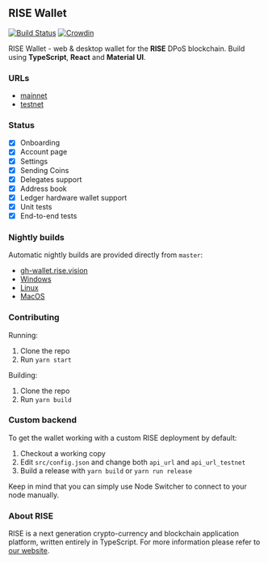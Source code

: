 ## RISE Wallet

[![Build Status](https://travis-ci.org/RiseVision/rise-react-wallet.svg?branch=master)](https://travis-ci.org/RiseVision/rise-react-wallet)
[![Crowdin](https://d322cqt584bo4o.cloudfront.net/rise-web-wallet/localized.svg)](https://crowdin.com/project/rise-web-wallet)

RISE Wallet - web & desktop wallet for the **RISE** DPoS blockchain. Build using **TypeScript**, **React** and **Material UI**.

### URLs

- [mainnet](https://wallet-beta.rise.vision/)
- [testnet](https://twallet-beta.rise.vision/)

### Status

- [x] Onboarding
- [x] Account page
- [x] Settings
- [x] Sending Coins
- [x] Delegates support
- [x] Address book
- [x] Ledger hardware wallet support
- [x] Unit tests
- [x] End-to-end tests

### Nightly builds

Automatic nightly builds are provided directly from `master`:
- [gh-wallet.rise.vision](https://gh-wallet.rise.vision/)
- [Windows](https://gh-wallet.rise.vision/rise-wallet-win-nightly.zip)
- [Linux](https://gh-wallet.rise.vision/rise-wallet-linux-nightly.tar.gz)
- [MacOS](https://gh-wallet.rise.vision/rise-wallet-macos-nightly.tar.gz)

### Contributing

Running:
1. Clone the repo
1. Run `yarn start`

Building:
1. Clone the repo
1. Run `yarn build`

### Custom backend

To get the wallet working with a custom RISE deployment by default:
1. Checkout a working copy
1. Edit `src/config.json` and change both `api_url` and `api_url_testnet`
1. Build a release with `yarn build` or `yarn run release`

Keep in mind that you can simply use Node Switcher to connect to your node manually.


### About RISE

RISE is a next generation crypto-currency and blockchain application platform, written entirely in TypeScript. For more information please refer to [our website](https://rise.vision/).
